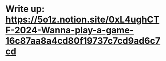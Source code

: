 # Write up: https://5o1z.notion.site/0xL4ughCTF-2024-Wanna-play-a-game-16c87aa8a4cd80f19737c7cd9ad6c7cd 
